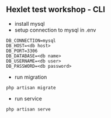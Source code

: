 ## Hexlet test workshop - CLI

- install mysql
- setup connection to mysql in .env
```
DB_CONNECTION=mysql
DB_HOST=<db host>
DB_PORT=3306
DB_DATABASE=<db name>
DB_USERNAME=<db user>
DB_PASSWORD=<db password>
```

- run migration
```
php artisan migrate
```
- run service
```
php artisan serve
```